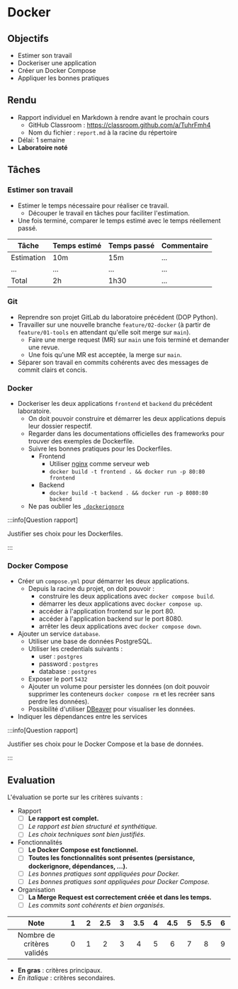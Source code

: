 # Docker

## Objectifs

- Estimer son travail
- Dockeriser une application
- Créer un Docker Compose
- Appliquer les bonnes pratiques

## Rendu

- Rapport individuel en Markdown à rendre avant le prochain cours
  - GitHub Classroom : https://classroom.github.com/a/TuhrFmh4
  - Nom du fichier : `report.md` à la racine du répertoire
- Délai: 1 semaine
- **Laboratoire noté**

## Tâches

### Estimer son travail

- Estimer le temps nécessaire pour réaliser ce travail.
  - Découper le travail en tâches pour faciliter l'estimation.
- Une fois terminé, comparer le temps estimé avec le temps réellement passé.

| Tâche      | Temps estimé | Temps passé | Commentaire |
| ---------- | ------------ | ----------- | ----------- |
| Estimation | 10m          | 15m         | ...         |
| ...        | ...          | ...         | ...         |
| Total      | 2h           | 1h30        | ...         |

### Git

- Reprendre son projet GitLab du laboratoire précédent (DOP Python).
- Travailler sur une nouvelle branche `feature/02-docker` (à partir de `feature/01-tools` en attendant qu'elle soit merge sur `main`).
  - Faire une merge request (MR) sur `main` une fois terminé et demander une revue.
  - Une fois qu'une MR est acceptée, la merge sur `main`.
- Séparer son travail en commits cohérents avec des messages de commit clairs et concis.

### Docker

- Dockeriser les deux applications `frontend` et `backend` du précédent laboratoire.
  - On doit pouvoir construire et démarrer les deux applications depuis leur dossier respectif.
  - Regarder dans les documentations officielles des frameworks pour trouver des exemples de Dockerfile.
  - Suivre les bonnes pratiques pour les Dockerfiles.
    - Frontend
      - Utiliser [nginx](https://nginx.org/) comme serveur web
      - `docker build -t frontend . && docker run -p 80:80 frontend`
    - Backend
      - `docker build -t backend . && docker run -p 8080:80 backend`
  - Ne pas oublier les [`.dockerignore`](https://docs.docker.com/engine/reference/builder/#dockerignore-file)

:::info[Question rapport]

Justifier ses choix pour les Dockerfiles.

:::

### Docker Compose

- Créer un `compose.yml` pour démarrer les deux applications.
  - Depuis la racine du projet, on doit pouvoir :
    - construire les deux applications avec `docker compose build`.
    - démarrer les deux applications avec `docker compose up`.
    - accéder à l'application frontend sur le port 80.
    - accéder à l'application backend sur le port 8080.
    - arrêter les deux applications avec `docker compose down`.
- Ajouter un service `database`.
  - Utiliser une base de données PostgreSQL.
  - Utiliser les credentials suivants :
    - user : `postgres`
    - password : `postgres`
    - database : `postgres`
  - Exposer le port `5432`
  - Ajouter un volume pour persister les données (on doit pouvoir supprimer les conteneurs `docker compose rm` et les recréer sans perdre les données).
  - Possibilité d'utiliser [DBeaver](https://dbeaver.io/) pour visualiser les données.
- Indiquer les dépendances entre les services

:::info[Question rapport]

Justifier ses choix pour le Docker Compose et la base de données.

:::

## Evaluation

L'évaluation se porte sur les critères suivants :

- Rapport
  - [ ] **Le rapport est complet.**
  - [ ] _Le rapport est bien structuré et synthétique._
  - [ ] _Les choix techniques sont bien justifiés._
- Fonctionnalités
  - [ ] **Le Docker Compose est fonctionnel.**
  - [ ] **Toutes les fonctionnalités sont présentes (persistance, dockerignore, dépendances, &hellip;).**
  - [ ] _Les bonnes pratiques sont appliquées pour Docker._
  - [ ] _Les bonnes pratiques sont appliquées pour Docker Compose._
- Organisation
  - [ ] **La Merge Request est correctement créée et dans les temps.**
  - [ ] _Les commits sont cohérents et bien organisés._

|            Note            | &nbsp;1&nbsp; | &nbsp;2&nbsp; | 2.5 | &nbsp;3&nbsp; | 3.5 | &nbsp;4&nbsp; | 4.5 | &nbsp;5&nbsp; | 5.5 | &nbsp;6&nbsp; |
| :------------------------: | :-----------: | :-----------: | :-: | :-----------: | :-: | :-----------: | :-: | :-----------: | :-: | :-----------: |
| Nombre de critères validés |       0       |       1       |  2  |       3       |  4  |       5       |  6  |       7       |  8  |       9       |

- **En gras** : critères principaux.
- _En italique_ : critères secondaires.
